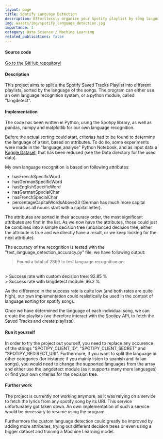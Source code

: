 ```yaml
---
layout: page
title: Spotify Language Detection
description: Effortlessly organize your Spotify playlist by song language with our own language detection model.
img: assets/img/spotify_language_detection.jpg
importance: 1
category: Data Science / Machine Learning
related_publications: false
---
```


#### Source code

<a href="https://github.com/GeoffreyKarnbach/SpotifyLanguageSorting">Go to the GitHub repository!</a>

#### Description
This project aims to split a the Spotify Saved Tracks Playlist into different playlists, sorted by the language of the songs.
The program can either use an own language recognition system, or a python module, called "langdetect".

#### Implementation

The code has been written in Python, using the Spotipy library, as well as pandas, numpy and matplotlib for our own language recognition.

Before the actual sorting could start, criterias had to be found to determine the language of a text, based on attributes. To do so, some experiments were made in the "language_analyse" Python Notebook, and as input data a [Kaggle Dataset](https://www.kaggle.com/datasets/basilb2s/language-detection), that has been reduced (see the Data directory for the used data).

My own language recognition is based on following attributes:
- hasFrenchSpecificWord
- hasGermanSpecificWord
- hasEnglishSpecificWord
- hasGermanSpecialChar
- hasFrenchSpecialChar
- percentageCapitalWordsAbove23 (German has much more capital words as all nouns start with a capital letter).

The attributes are sorted in their accuracy order, the most significant attributes are first in the list. As we now have the attributes, those could just be combined into a simple decision tree (unbalanced decision tree, either the attribute is true and we directly have a result, or we keep looking for the next attribute).

The accuracy of the recognition is tested with the "test_language_detection_accuracy.py" file, we have following output:

> Found a total of 2869 to test language recognition on:
<br>
> Success rate with custom decision tree: 92.85 %
<br>
> Success rate with langdetect module: 96.2 %

As the difference in the success rate is quite low (and both rates are quite high), our own implementation could realistically be used in the context of language sorting for spotify songs.

Once we have determined the language of each individual song, we can create the playlists (we therefore interact with the Spotipy API, to fetch the Saved Tracks and create playlists).

#### Run it yourself

In order to try the project out yourself, you need to replace any occurence of the strings "SPOTIPY_CLIENT_ID", "SPOTIPY_CLIENT_SECRET" and "SPOTIPY_REDIRECT_URI". Furthermore, if you want to split the language in other categories (for instance if you mainly listen to spanish and italian songs), you would need to change the supported languages from the array and either use the langdetect module (as it supports many more languages) or find your own criterias for the decision tree.

#### Further work

The project is currently not working anymore, as it was relying on a service to fetch the lyrics from any spotify song by its URI. This service unfortunately got taken down. An own implementation of such a service would be necessary to resume using the program.

Furthermore the custom language detection could greatly be improved by adding more attributes, trying out different decision trees or even using a bigger dataset and training a Machine Learning model.